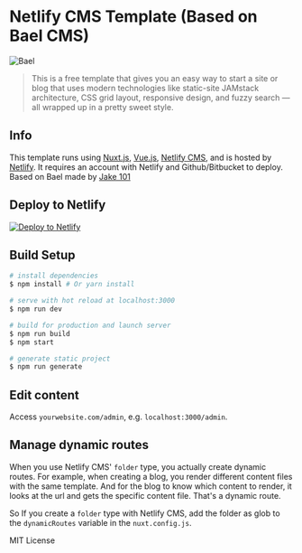 # Netlify CMS Template (Based on Bael CMS)

![Bael](https://i.imgur.com/e1zmiB2.jpg "CMS Template for Netlify")

> This is a free template that gives you an easy way to start a site or blog that uses modern technologies like static-site JAMstack architecture, CSS grid layout, responsive design, and fuzzy search — all wrapped up in a pretty sweet style.

## Info

This template runs using [Nuxt.js](https://nuxtjs.org), [Vue.js](https://vuejs.org), [Netlify CMS](https://netlifycms.org), and is hosted by [Netlify](https://netlify.com). It requires an account with Netlify and Github/Bitbucket to deploy. Based on Bael made by [Jake 101](https://jake101.com)

## Deploy to Netlify

[![Deploy to Netlify](https://www.netlify.com/img/deploy/button.svg)](https://app.netlify.com/start/deploy?repository=https://github.com/jake-101/bael-template)


## Build Setup

``` bash
# install dependencies
$ npm install # Or yarn install

# serve with hot reload at localhost:3000
$ npm run dev

# build for production and launch server
$ npm run build
$ npm start

# generate static project
$ npm run generate
```

## Edit content

Access `yourwebsite.com/admin`, e.g. `localhost:3000/admin`.

## Manage dynamic routes

When you use Netlify CMS' `folder` type, you actually create dynamic routes. For example, when creating a blog,
you render different content files with the same template. And for the blog to know which content to render,
it looks at the url and gets the specific content file. That's a dynamic route.

So If you create a `folder` type with Netlify CMS, add the folder as glob to the `dynamicRoutes` variable
in the `nuxt.config.js`.

MIT License

